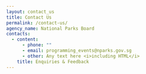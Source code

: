 ```yaml
---
layout: contact_us
title: Contact Us
permalink: /contact-us/
agency_name: National Parks Board
contacts:
  - content:
      - phone: ""
      - email: programming_events@nparks.gov.sg
      - other: Any text here <i>including HTML</i>
    title: Enquiries & Feedback
---
```

